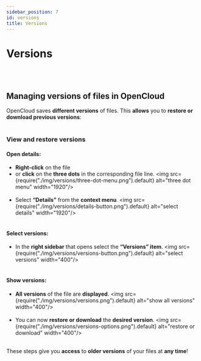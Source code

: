 ```yaml
---
sidebar_position: 7
id: versions
title: Versions
---
```


# Versions
<br/><br/>

## Managing versions of files in OpenCloud
OpenCloud saves **different versions** of files. This **allows** you to **restore or download previous versions**:
<br/><br/>

### View and restore versions
#### Open details:
- **Right-click** on the file
- or **click** on the **three dots** in the corresponding file line.
<img src={require("./img/versions/three-dot-menu.png").default} alt="three dot menu" width="1920"/>
<br/><br/>
- Select **“Details”** from the **context menu**.
<img src={require("./img/versions/details-button.png").default} alt="select details" width="1920"/>
<br/><br/>
#### Select versions:
- In the **right sidebar** that opens select the **“Versions” item**.
<img src={require("./img/versions/versions-button.png").default} alt="select versions" width="400"/>
<br/><br/>
#### Show versions:
- **All versions** of the file are **displayed**.
<img src={require("./img/versions/versions.png").default} alt="show all versions" width="400"/>
<br/><br/>
- You can now **restore or download** the **desired version**.
<img src={require("./img/versions/versions-options.png").default} alt="restore or download" width="400"/>
<br/><br/>

These steps give you **access** to **older versions** of your files at **any time**!